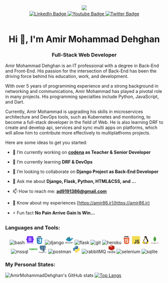 
<div id="header" align="center">
  <img src="https://media.giphy.com/media/M9gbBd9nbDrOTu1Mqx/giphy.gif" width="100"/>
</div>

<div id="badges" align="center">
  <a href="https://www.linkedin.com/in/amir-mohammad-dehghan-33815324a/">
    <img src="https://img.shields.io/badge/LinkedIn-blue?style=for-the-badge&logo=linkedin&logoColor=white" alt="LinkedIn Badge"/>
  </a>
  <a href="your-youtube-URL">
    <img src="https://img.shields.io/badge/YouTube-red?style=for-the-badge&logo=youtube&logoColor=white" alt="Youtube Badge"/>
  </a>
  <a href="your-twitter-URL">
    <img src="https://img.shields.io/badge/Twitter-blue?style=for-the-badge&logo=twitter&logoColor=white" alt="Twitter Badge"/>
  </a>
  <br>
  <img  src="https://komarev.com/ghpvc/?username=AmirMohammadDehghan&style=flat-square&color=blue" alt=""/>
</div>



<h1 align="center">Hi 👋, I'm Amir Mohammad Dehghan</h1>
<h3 align="center">Full-Stack Web Developer</h3>

<p align="left">Amir Mohammad Dehghan is an IT professional with a degree in Back-End and Front-End. His passion for the intersection of Back-End has been the driving force behind his education, work, and development.</p>

<p align="left">With over 5 years of programming experience and a strong background in networking and communications, Amir Mohammad has played a pivotal role in many projects. His programming specialties include Python, JavaScript, and Dart.</p>

<!-- <p align="left">In 2024, Ali founded Codech, a team dedicated to teaching various specialties in the field of Web and Android , with a particular focus on backend and framework designs such as Django. He has a unique ability to ideate and transform ideas into products, as well as reverse engineer existing products to uncover their underlying mechanisms.</p> -->

<p align="left">Currently, Amir Mohammad is upgrading his skills in microservices architecture and DevOps tools, such as Kubernetes and monitoring, to become a full-stack developer in the field of Web. He is also learning DRF to create and develop api, services and sync multi apps on platforms, which will allow him to contribute more effectively to multiplatfroms projects.</p>


Here are some ideas to get you started:

- 🔭 I’m currently working on **[codena](codena.org) as Teacher & Senior Developer**
 
- 🌱 I’m currently learning **DRF & DevOps**
  
- 👯 I’m looking to collaborate on **Django Project as Back-End Developer**

  <!-- 🤔 I’m looking for help with ... -->
- 💬 Ask me about **Django, Flask, Python, HTML&CSS, and ...**
 
- 📫 How to reach me: **ad9191386@gmail.com**
  
<!-- 😄 Pronouns: ... -->
- 📄 Know about my experiences [https://amir86.ir](https://amir86.ir)
  
- ⚡ Fun fact **No Pain Arrive Gain Is Win...**



<h3 align="left">Languages and Tools:</h3>
<p align="center">  
<img src="https://www.vectorlogo.zone/logos/gnu_bash/gnu_bash-icon.svg" alt="bash" width="26" height="26"/> 
<img src="https://raw.githubusercontent.com/devicons/devicon/master/icons/bootstrap/bootstrap-plain-wordmark.svg" alt="bootstrap" width="26" height="26"/>
<img src="https://raw.githubusercontent.com/devicons/devicon/master/icons/css3/css3-original-wordmark.svg" alt="css3" width="26" height="26"/>
<img src="https://user-images.githubusercontent.com/29748439/177030588-a1916efd-384b-439a-9b30-24dd24dd48b6.png" alt="django" width="40" height="26"/> 
<img src="https://raw.githubusercontent.com/devicons/devicon/master/icons/docker/docker-original-wordmark.svg" alt="docker" width="26" height="26"/>
<img src="https://www.vectorlogo.zone/logos/pocoo_flask/pocoo_flask-icon.svg" alt="flask" width="26" height="26"/>
<img src="https://www.vectorlogo.zone/logos/git-scm/git-scm-icon.svg" alt="git" width="26" height="26"/>
<img src="https://www.vectorlogo.zone/logos/heroku/heroku-icon.svg" alt="heroku" width="26" height="26"/>
<img src="https://raw.githubusercontent.com/devicons/devicon/master/icons/html5/html5-original-wordmark.svg" alt="html5" width="26" height="26"/>
<img src="https://raw.githubusercontent.com/devicons/devicon/master/icons/javascript/javascript-original.svg" alt="javascript" width="26" height="26"/>
<img src="https://raw.githubusercontent.com/devicons/devicon/master/icons/linux/linux-original.svg" alt="linux" width="26" height="26"/>
<img src="https://raw.githubusercontent.com/devicons/devicon/master/icons/mongodb/mongodb-original-wordmark.svg" alt="mongodb" width="26" height="26"/>
<img src="https://www.svgrepo.com/show/303229/microsoft-sql-server-logo.svg" alt="mssql" width="26" height="26"/>
<img src="https://raw.githubusercontent.com/devicons/devicon/master/icons/nginx/nginx-original.svg" alt="nginx" width="26" height="26"/>
<img src="https://raw.githubusercontent.com/devicons/devicon/master/icons/postgresql/postgresql-original-wordmark.svg" alt="postgresql" width="26" height="26"/>
<img src="https://www.vectorlogo.zone/logos/getpostman/getpostman-icon.svg" alt="postman" width="26" height="26"/>
<img src="https://raw.githubusercontent.com/devicons/devicon/master/icons/python/python-original.svg" alt="python" width="26" height="26"/>
<img src="https://www.vectorlogo.zone/logos/rabbitmq/rabbitmq-icon.svg" alt="rabbitMQ" width="26" height="26"/>
<img src="https://raw.githubusercontent.com/devicons/devicon/master/icons/redis/redis-original-wordmark.svg" alt="redis" width="26" height="26"/>
<img src="https://raw.githubusercontent.com/detain/svg-logos/780f25886640cef088af994181646db2f6b1a3f8/svg/selenium-logo.svg" alt="selenium" width="26" height="26"/>
<img src="https://www.vectorlogo.zone/logos/sqlite/sqlite-icon.svg" alt="sqlite" width="26" height="26"/>
</p>

  
<h3 align="left">My Personal States:</h3>

![AmirMohammadDehghan's GitHub stats](https://github-readme-stats.vercel.app/api?username=amirmohammaddehghan&show_icons=true&theme=radical&include_all_commits=true&count_private=true)   [![Top Langs](https://github-readme-stats.vercel.app/api/top-langs/?username=AmirMohammadDehghan&layout=compact&theme=vision-friendly-dark)](https://github.com/anuraghazra/github-readme-stats) 





